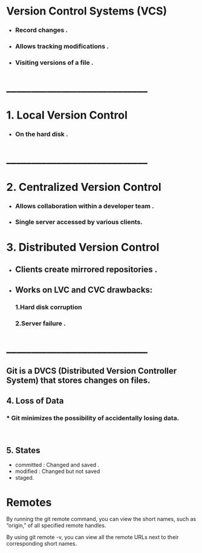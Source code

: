 # **Version Control Systems (VCS)** 

* ###  Record changes .
* ### Allows tracking modifications .
* ###  Visiting versions of a file .
# ____________________________
# 1. Local Version Control
 * ### On the hard disk .
# ____________________________

# 2. Centralized Version Control 

 * ### Allows collaboration within a developer team .
 
  * ### Single server accessed by various clients. 
  

# 3. Distributed Version Control

 * ## Clients create mirrored repositories .
 * ## Works on LVC and CVC drawbacks:
   ### 1.Hard disk corruption 

   ### 2.Server failure .

# ____________________________

## Git is a DVCS (Distributed Version Controller System) that stores changes on files.

## 4. Loss of Data
### * Git minimizes the possibility of accidentally losing data.

<p><br></p>

## 5. States
 * committed : Changed and saved .
 * modified : Changed but not saved
 * staged.

# **Remotes** 

  By running the git remote command, you can view the short names, such as “origin,” of all specified remote handles.

  By using git remote -v, you can view all the remote URLs next to their corresponding short names.

